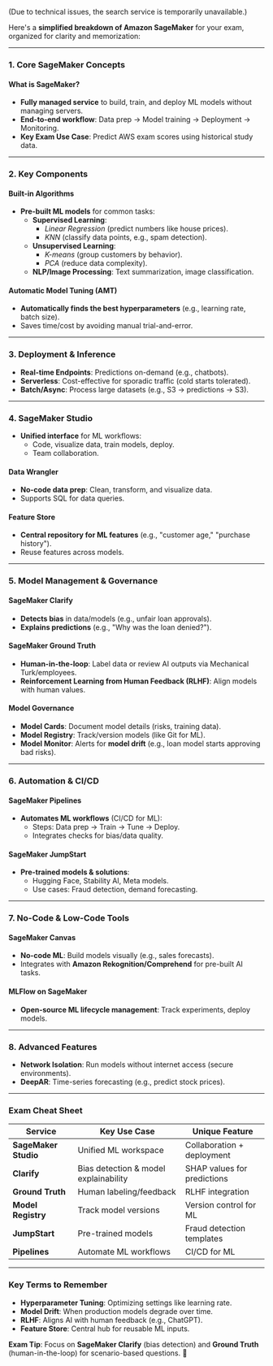 (Due to technical issues, the search service is temporarily unavailable.)

Here's a **simplified breakdown of Amazon SageMaker** for your exam, organized for clarity and memorization:

---

### **1. Core SageMaker Concepts**  
#### **What is SageMaker?**  
- **Fully managed service** to build, train, and deploy ML models without managing servers.  
- **End-to-end workflow**: Data prep → Model training → Deployment → Monitoring.  
- **Key Exam Use Case**: Predict AWS exam scores using historical study data.  

---

### **2. Key Components**  
#### **Built-in Algorithms**  
- **Pre-built ML models** for common tasks:  
  - **Supervised Learning**:  
    - *Linear Regression* (predict numbers like house prices).  
    - *KNN* (classify data points, e.g., spam detection).  
  - **Unsupervised Learning**:  
    - *K-means* (group customers by behavior).  
    - *PCA* (reduce data complexity).  
  - **NLP/Image Processing**: Text summarization, image classification.  

#### **Automatic Model Tuning (AMT)**  
- **Automatically finds the best hyperparameters** (e.g., learning rate, batch size).  
- Saves time/cost by avoiding manual trial-and-error.  

---

### **3. Deployment & Inference**  
- **Real-time Endpoints**: Predictions on-demand (e.g., chatbots).  
- **Serverless**: Cost-effective for sporadic traffic (cold starts tolerated).  
- **Batch/Async**: Process large datasets (e.g., S3 → predictions → S3).  

---

### **4. SageMaker Studio**  
- **Unified interface** for ML workflows:  
  - Code, visualize data, train models, deploy.  
  - Team collaboration.  

#### **Data Wrangler**  
- **No-code data prep**: Clean, transform, and visualize data.  
- Supports SQL for data queries.  

#### **Feature Store**  
- **Central repository for ML features** (e.g., "customer age," "purchase history").  
- Reuse features across models.  

---

### **5. Model Management & Governance**  
#### **SageMaker Clarify**  
- **Detects bias** in data/models (e.g., unfair loan approvals).  
- **Explains predictions** (e.g., "Why was the loan denied?").  

#### **SageMaker Ground Truth**  
- **Human-in-the-loop**: Label data or review AI outputs via Mechanical Turk/employees.  
- **Reinforcement Learning from Human Feedback (RLHF)**: Align models with human values.  

#### **Model Governance**  
- **Model Cards**: Document model details (risks, training data).  
- **Model Registry**: Track/version models (like Git for ML).  
- **Model Monitor**: Alerts for **model drift** (e.g., loan model starts approving bad risks).  

---

### **6. Automation & CI/CD**  
#### **SageMaker Pipelines**  
- **Automates ML workflows** (CI/CD for ML):  
  - Steps: Data prep → Train → Tune → Deploy.  
  - Integrates checks for bias/data quality.  

#### **SageMaker JumpStart**  
- **Pre-trained models & solutions**:  
  - Hugging Face, Stability AI, Meta models.  
  - Use cases: Fraud detection, demand forecasting.  

---

### **7. No-Code & Low-Code Tools**  
#### **SageMaker Canvas**  
- **No-code ML**: Build models visually (e.g., sales forecasts).  
- Integrates with **Amazon Rekognition/Comprehend** for pre-built AI tasks.  

#### **MLFlow on SageMaker**  
- **Open-source ML lifecycle management**: Track experiments, deploy models.  

---

### **8. Advanced Features**  
- **Network Isolation**: Run models without internet access (secure environments).  
- **DeepAR**: Time-series forecasting (e.g., predict stock prices).  

---

### **Exam Cheat Sheet**  
| **Service**               | **Key Use Case**                          | **Unique Feature**                     |  
|---------------------------|-------------------------------------------|----------------------------------------|  
| **SageMaker Studio**       | Unified ML workspace                      | Collaboration + deployment             |  
| **Clarify**                | Bias detection & model explainability     | SHAP values for predictions            |  
| **Ground Truth**           | Human labeling/feedback                   | RLHF integration                        |  
| **Model Registry**         | Track model versions                      | Version control for ML                 |  
| **JumpStart**              | Pre-trained models                        | Fraud detection templates              |  
| **Pipelines**              | Automate ML workflows                     | CI/CD for ML                           |  

---

### **Key Terms to Remember**  
- **Hyperparameter Tuning**: Optimizing settings like learning rate.  
- **Model Drift**: When production models degrade over time.  
- **RLHF**: Aligns AI with human feedback (e.g., ChatGPT).  
- **Feature Store**: Central hub for reusable ML inputs.  

**Exam Tip**: Focus on **SageMaker Clarify** (bias detection) and **Ground Truth** (human-in-the-loop) for scenario-based questions. 🚀